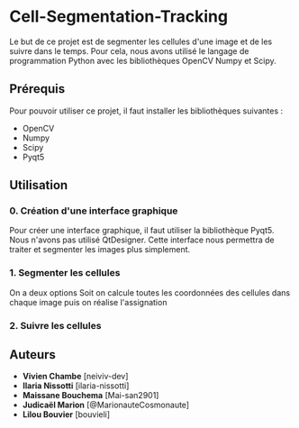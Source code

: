 # Cell-Segmentation-Tracking

Le but de ce projet est de segmenter les cellules d'une image et de les suivre dans le temps. Pour cela, nous avons utilisé le langage de programmation Python avec les bibliothèques OpenCV Numpy et Scipy.

## Prérequis

Pour pouvoir utiliser ce projet, il faut installer les bibliothèques suivantes :

* OpenCV
* Numpy
* Scipy
* Pyqt5

## Utilisation

### 0. Création d'une interface graphique

Pour créer une interface graphique, il faut utiliser la bibliothèque Pyqt5. Nous n'avons pas utilisé QtDesigner. Cette interface nous permettra de traiter et segmenter les images plus simplement.

### 1. Segmenter les cellules

On a deux options 
Soit on calcule toutes les coordonnées des cellules dans chaque image puis on réalise l'assignation 

### 2. Suivre les cellules

## Auteurs

* **Vivien Chambe** [neiviv-dev]
* **Ilaria Nissotti** [ilaria-nissotti]
* **Maissane Bouchema** [Mai-san2901]
* **Judicaël Marion** [@MarionauteCosmonaute]
* **Lilou Bouvier** [bouvieli]